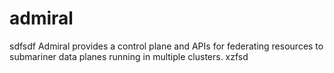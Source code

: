 # admiral
sdfsdf
Admiral provides a control plane and APIs for federating resources to submariner data planes running in multiple clusters. 
xzfsd
